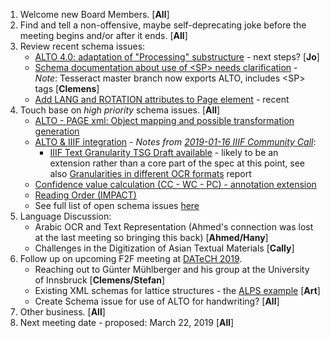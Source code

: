 1. Welcome new Board Members. [**All**]
2. Find and tell a non-offensive, maybe self-deprecating joke before the meeting begins and/or after it ends. [**All**]
3. Review recent schema issues:
   * [ALTO 4.0: adaptation of "Processing" substructure](https://github.com/altoxml/schema/issues/52) - next steps? [**Jo**]
   * [Schema documentation about use of &lt;SP&gt; needs clarification](https://github.com/altoxml/schema/issues/54) - _Note_: 
Tesseract master branch now exports ALTO, includes &lt;SP&gt; tags [**Clemens**]
   * [Add LANG and ROTATION attributes to Page element](https://github.com/altoxml/schema/issues/55) - recent
4. Touch base on _high priority_ schema issues. [**All**]
   * [ALTO - PAGE xml: Object mapping and possible transformation generation](https://github.com/altoxml/schema/issues/48)
   * [ALTO & IIIF integration](https://github.com/altoxml/schema/issues/45) - 
_Notes from [2019-01-16 IIIF Community Call](https://docs.google.com/document/d/1vCA6UJr5unpJfuxt80a72i9iW0NHPFT8uHeCHLFef_g/edit)_:
      * [IIIF Text Granularity TSG Draft available](https://docs.google.com/document/d/1CCToyJVEr_Gq2R4GuKV5L51hwpCnC1QOYWcIuf0WU5I/edit) - likely to be an extension rather than a core part of the spec at this point, see also 
[Granularities in different OCR formats](https://docs.google.com/document/d/13R7Dk-AA-ALZ5i3fzAS3g66umWjiYaD7NVr8QiYb19E/edit) report
   * [Confidence value calculation (CC - WC - PC) - annotation extension](https://github.com/altoxml/schema/issues/23)
   * [Reading Order (IMPACT)](https://github.com/altoxml/schema/issues/18)
   * See full list of open schema issues [here](https://github.com/altoxml/schema/issues)
5. Language Discussion:
   * Arabic OCR and Text Representation (Ahmed's connection was lost at the last meeting so bringing this back) [**Ahmed/Hany**]
   * Challenges in the Digitization of Asian Textual Materials [**Cally**]
6. Follow up on upcoming F2F meeting at [DATeCH 2019](http://datech.digitisation.eu/). 
   * Reaching out to Günter Mühlberger and his group at the University of Innsbruck [**Clemens/Stefan**]
   * Existing XML schemas for lattice structures - 
the [ALPS example](https://github.com/altoxml/board/blob/gh-pages/misc/lattice_xml_sample.md) [**Art**]
   * Create Schema issue for use of ALTO for handwriting? [**All**]
7. Other business. [**All**]
8. Next meeting date - proposed: March 22, 2019 [**All**]


